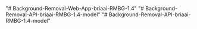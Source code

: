 "# Background-Removal-Web-App-briaai-RMBG-1.4" 
"# Background-Removal-API-briaai-RMBG-1.4-model" 
"# Background-Removal-API-briaai-RMBG-1.4-model" 
